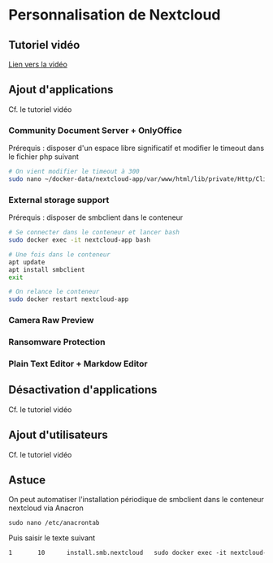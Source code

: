 # **Personnalisation de Nextcloud**



## Tutoriel vidéo

[Lien vers la vidéo](https://youtu.be/FemlCMaheEc)



## **Ajout d'applications**

Cf. le tutoriel vidéo

### Community Document Server + OnlyOffice

Prérequis : disposer d'un espace libre significatif et modifier le timeout dans le fichier php suivant

```bash
# On vient modifier le timeout à 300
sudo nano ~/docker-data/nextcloud-app/var/www/html/lib/private/Http/Client/Client.php
```

### External storage support

Prérequis : disposer de smbclient dans le conteneur

```bash
# Se connecter dans le conteneur et lancer bash
sudo docker exec -it nextcloud-app bash

# Une fois dans le conteneur
apt update
apt install smbclient
exit

# On relance le conteneur
sudo docker restart nextcloud-app
```

### Camera Raw Preview

### Ransomware Protection

### Plain Text Editor + Markdow Editor



## **Désactivation d'applications**

Cf. le tutoriel vidéo



## Ajout d'utilisateurs

Cf. le tutoriel vidéo



## Astuce

On peut automatiser l'installation périodique de smbclient dans le conteneur nextcloud via Anacron

```shell
sudo nano /etc/anacrontab
```

Puis saisir le texte suivant

```tex
1       10      install.smb.nextcloud   sudo docker exec -it nextcloud-app apt update&&apt install smbclient -y
```

